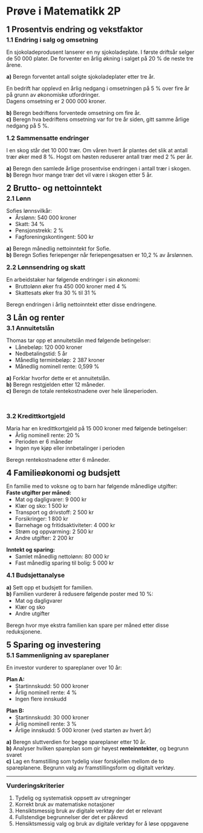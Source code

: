 <style>
  @page{
    margin: 20px 40px;
    font-size: 80%;
  }
  h1{
    border-bottom: none;
  }
  h2{
    margin-bottom: 5px;
    margin-top: 10px;
  }
  h3{
    margin-bottom: 3px;
    margin-top: 3px;
  }
  ul{
    margin-top: -13px;
  }
</style>
# Prøve i Matematikk 2P

## 1 Prosentvis endring og vekstfaktor

### 1.1 Endring i salg og omsetning
En sjokoladeprodusent lanserer en ny sjokoladeplate. I første driftsår selger de 50 000 plater. De forventer en årlig økning i salget på 20 % de neste tre årene.

**a)** Beregn forventet antall solgte sjokoladeplater etter tre år.

En bedrift har opplevd en årlig nedgang i omsetningen på 5 % over fire år på grunn av økonomiske utfordringer. <br>Dagens omsetning er 2 000 000 kroner.

**b)** Beregn bedriftens forventede omsetning om fire år.<br>
**c)** Beregn hva bedriftens omsetning var for tre år siden, gitt samme årlige nedgang på 5 %.

### 1.2 Sammensatte endringer
I en skog står det 10 000 trær. Om våren hvert år plantes det slik at antall trær øker med 8 %. Hogst om høsten reduserer antall trær med 2 % per år.

**a)** Beregn den samlede årlige prosentvise endringen i antall trær i skogen.<br>
**b)** Beregn hvor mange trær det vil være i skogen etter 5 år.

## 2 Brutto- og nettoinntekt

### 2.1 Lønn
Sofies lønnsvilkår:
- Årslønn: 540 000 kroner
- Skatt: 34 %
- Pensjonstrekk: 2 %
- Fagforeningskontingent: 500 kr

**a)** Beregn månedlig nettoinntekt for Sofie.<br>
**b)** Beregn Sofies feriepenger når feriepengesatsen er 10,2 % av årslønnen.

### 2.2 Lønnsendring og skatt
En arbeidstaker har følgende endringer i sin økonomi:
- Bruttolønn øker fra 450 000 kroner med 4 %
- Skattesats øker fra 30 % til 31 %

Beregn endringen i årlig nettoinntekt etter disse endringene.

## 3 Lån og renter

### 3.1 Annuitetslån
Thomas tar opp et annuitetslån med følgende betingelser:
- Lånebeløp: 120 000 kroner
- Nedbetalingstid: 5 år
- Månedlig terminbeløp: 2 387 kroner
- Månedlig nominell rente: 0,599 %

**a)** Forklar hvorfor dette er et annuitetslån.<br>
**b)** Beregn restgjelden etter 12 måneder.<br>
**c)** Beregn de totale rentekostnadene over hele låneperioden.
<br>
<br>
<br>
### 3.2 Kredittkortgjeld
Maria har en kredittkortgjeld på 15 000 kroner med følgende betingelser:
- Årlig nominell rente: 20 %
- Perioden er 6 måneder
- Ingen nye kjøp eller innbetalinger i perioden

Beregn rentekostnadene etter 6 måneder. 

## 4 Familieøkonomi og budsjett
En familie med to voksne og to barn har følgende månedlige utgifter:<br>
**Faste utgifter per måned:**
- Mat og dagligvarer: 9 000 kr
- Klær og sko: 1 500 kr
- Transport og drivstoff: 2 500 kr
- Forsikringer: 1 800 kr
- Barnehage og fritidsaktiviteter: 4 000 kr
- Strøm og oppvarming: 2 500 kr
- Andre utgifter: 2 200 kr

**Inntekt og sparing:**
- Samlet månedlig nettolønn: 80 000 kr
- Fast månedlig sparing til bolig: 5 000 kr

### 4.1 Budsjettanalyse
**a)** Sett opp et budsjett for familien.<br>
**b)** Familien vurderer å redusere følgende poster med 10 %:
- Mat og dagligvarer
- Klær og sko
- Andre utgifter

Beregn hvor mye ekstra familien kan spare per måned etter disse reduksjonene.

## 5 Sparing og investering

### 5.1 Sammenligning av spareplaner
En investor vurderer to spareplaner over 10 år:

**Plan A:**
- Startinnskudd: 50 000 kroner
- Årlig nominell rente: 4 %
- Ingen flere innskudd

**Plan B:**
- Startinnskudd: 30 000 kroner
- Årlig nominell rente: 3 %
- Årlige innskudd: 5 000 kroner (ved starten av hvert år)

**a)** Beregn sluttverdien for begge spareplaner etter 10 år.<br>
**b)** Analyser hvilken spareplan som gir høyest **renteinntekter**, og begrunn svaret<br>
**c)** Lag en framstilling som tydelig viser forskjellen mellom de to spareplanene. Begrunn valg av framstillingsform og digitalt verktøy.

---

### Vurderingskriterier
1. Tydelig og systematisk oppsett av utregninger
2. Korrekt bruk av matematiske notasjoner
3. Hensiktsmessig bruk av digitale verktøy der det er relevant
4. Fullstendige begrunnelser der det er påkrevd
5. Hensiktsmessig valg og bruk av digitale verktøy for å løse oppgavene